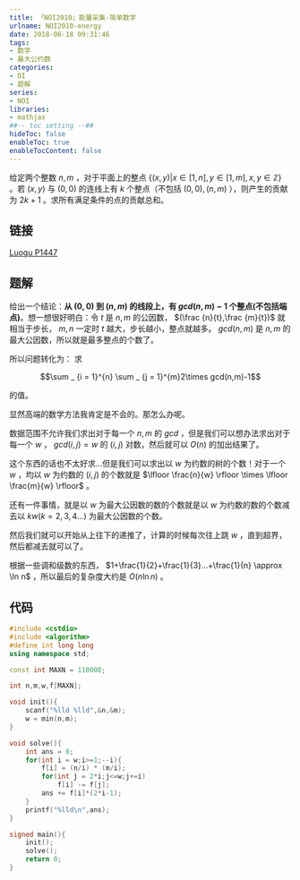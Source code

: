 ```yaml
---
title: 「NOI2010」能量采集-简单数学
urlname: NOI2010-energy
date: 2018-06-18 09:31:46
tags:
- 数学
- 最大公约数
categories: 
- OI
- 题解
series:
- NOI
libraries:
- mathjax 
##-- toc setting --##
hideToc: false
enableToc: true
enableTocContent: false
---
```



给定两个整数 $n,m$ ，对于平面上的整点 $\{(x,y)|x \in [1,n],y \in [1,m],x,y \in \mathbb Z\}$ 。若 $(x,y)$ 与 $(0,0)$ 的连线上有 $k$ 个整点（不包括 $(0,0),(n,m)$ ），则产生的贡献为 $2k+1$ 。求所有满足条件的点的贡献总和。

<!--more-->

## 链接

[Luogu P1447](https://www.luogu.org/problemnew/show/P1447)

## 题解

给出一个结论：**从 $(0,0)$ 到 $(n,m)$ 的线段上，有 $gcd(n,m)-1$ 个整点(不包括端点)**。想一想很好明白：令 $t$ 是 $n,m$ 的公因数， $(\frac {n}{t},\frac {m}{t})$ 就相当于步长， $m,n$ 一定时 $t$ 越大，步长越小，整点就越多。 $gcd(n,m)$ 是 $n,m$ 的最大公因数，所以就是最多整点的个数了。

所以问题转化为：
求

$$\sum _ {i = 1}^{n} \sum _ {j = 1}^{m}2\times gcd(n,m)-1$$

的值。

显然高端的数学方法我肯定是不会的。那怎么办呢。

数据范围不允许我们求出对于每一个 $n,m$ 的 $gcd$ ，但是我们可以想办法求出对于每一个 $w$ ， $gcd(i,j) = w$ 的 $(i,j)$ 对数，然后就可以 $O(n)$ 的加出结果了。

这个东西的话也不太好求...但是我们可以求出以 $w$ 为约数的树的个数！对于一个 $w$ ，均以 $w$ 为约数的 $(i,j)$ 的个数就是 $\lfloor \frac{n}{w} \rfloor \times \lfloor \frac{m}{w} \rfloor$ 。

还有一件事情，就是以 $w$ 为最大公因数的数的个数就是以 $w$ 为约数的数的个数减去以 $kw(k = 2,3,4...)$ 为最大公因数的个数。

然后我们就可以开始从上往下的递推了，计算的时候每次往上跳 $w$ ，直到超界，然后都减去就可以了。

根据一些调和级数的东西， $1+\frac{1}{2}+\frac{1}{3}...+\frac{1}{n} \approx \ln n$ ，所以最后的复杂度大约是 $O(n \ln n)$ 。

## 代码


```cpp
#include <cstdio>
#include <algorithm>
#define int long long
using namespace std;

const int MAXN = 110000;

int n,m,w,f[MAXN];

void init(){
    scanf("%lld %lld",&n,&m);
    w = min(n,m);
}

void solve(){
    int ans = 0;
    for(int i = w;i>=1;--i){
        f[i] = (n/i) * (m/i);
        for(int j = 2*i;j<=w;j+=i)
            f[i] -= f[j];
        ans += f[i]*(2*i-1);
    }
    printf("%lld\n",ans);
}

signed main(){
    init();
    solve();
    return 0;
}
```

